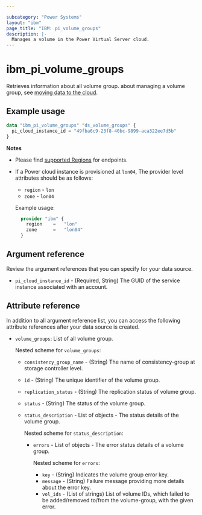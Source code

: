 ```yaml
---

subcategory: "Power Systems"
layout: "ibm"
page_title: "IBM: pi_volume_groups"
description: |-
  Manages a volume in the Power Virtual Server cloud.
---
```


# ibm_pi_volume_groups
Retrieves information about all volume group. about managing a volume group, see [moving data to the cloud](https://cloud.ibm.com/docs/power-iaas?topic=power-iaas-moving-data-to-the-cloud).

## Example usage

```terraform
data "ibm_pi_volume_groups" "ds_volume_groups" {
  pi_cloud_instance_id = "49fba6c9-23f8-40bc-9899-aca322ee7d5b"
}
```
**Notes**
* Please find [supported Regions](https://cloud.ibm.com/apidocs/power-cloud#endpoint) for endpoints.
* If a Power cloud instance is provisioned at `lon04`, The provider level attributes should be as follows:
  * `region` - `lon`
  * `zone` - `lon04`
  
  Example usage:
  ```terraform
    provider "ibm" {
      region    =   "lon"
      zone      =   "lon04"
    }
  ```
  
## Argument reference
Review the argument references that you can specify for your data source. 

- `pi_cloud_instance_id` - (Required, String) The GUID of the service instance associated with an account.

## Attribute reference
In addition to all argument reference list, you can access the following attribute references after your data source is created. 

- `volume_groups`: List of all volume group.
  
  Nested scheme for `volume_groups`:
  - `consistency_group_name` - (String) The name of consistency-group at storage controller level.
  - `id` - (String) The unique identifier of the volume group.
  - `replication_status` - (String) The replication status of volume group.
  - `status` - (String) The status of the volume group.
  - `status_description` - List of objects - The status details of the volume group.
    
    Nested scheme for `status_description`:
    - `errors` - List of objects - The error status details of a volume group.

      Nested scheme for `errors`:
      - `key` - (String) Indicates the volume group error key.
      - `message` - (String) Failure message providing more details about the error key.
      - `vol_ids` - (List of strings) List of volume IDs, which failed to be added/removed to/from the volume-group, with the given error.